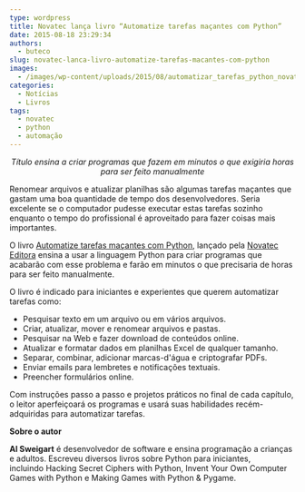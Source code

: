 ```yaml
---
type: wordpress
title: Novatec lança livro “Automatize tarefas maçantes com Python”
date: 2015-08-18 23:29:34
authors:
  - buteco
slug: novatec-lanca-livro-automatize-tarefas-macantes-com-python
images:
  - /images/wp-content/uploads/2015/08/automatizar_tarefas_python_novatec.png
categories:
  - Notícias
  - Livros
tags:
  - novatec
  - python
  - automação
---
```


<p align="center"><i>Título ensina a criar programas que fazem em minutos o que exigiria horas para ser feito manualmente</i></p>
Renomear arquivos e atualizar planilhas são algumas tarefas maçantes que gastam uma boa quantidade de tempo dos desenvolvedores. Seria excelente se o computador pudesse executar estas tarefas sozinho enquanto o tempo do profissional é aproveitado para fazer coisas mais importantes.

<!--more-->

O livro <a href="http://www.novatec.com.br/livros/automatizepython/" target="_blank">Automatize tarefas maçantes com Python</a>, lançado pela <a href="http://www.novatec.com.br/" target="_blank">Novatec Editora</a> ensina a usar a linguagem Python para criar programas que acabarão com esse problema e farão em minutos o que precisaria de horas para ser feito manualmente.

O livro é indicado para iniciantes e experientes que querem automatizar tarefas como:
<ul>
	<li>Pesquisar texto em um arquivo ou em vários arquivos.</li>
	<li>Criar, atualizar, mover e renomear arquivos e pastas.</li>
	<li>Pesquisar na Web e fazer download de conteúdos online.</li>
	<li>Atualizar e formatar dados em planilhas Excel de qualquer tamanho.</li>
	<li>Separar, combinar, adicionar marcas-d'água e criptografar PDFs.</li>
	<li>Enviar emails para lembretes e notificações textuais.</li>
	<li>Preencher formulários online.</li>
</ul>
Com instruções passo a passo e projetos práticos no final de cada capítulo, o leitor aperfeiçoará os programas e usará suas habilidades recém-adquiridas para automatizar tarefas.

<b>Sobre o autor</b>

<b>Al Sweigart</b> é desenvolvedor de software e ensina programação a crianças e adultos. Escreveu diversos livros sobre Python para iniciantes, incluindo Hacking Secret Ciphers with Python, Invent Your Own Computer Games with Python e Making Games with Python &amp; Pygame.
